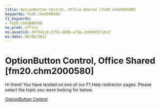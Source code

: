 ```yaml
---
title: OptionButton Control, Office Shared [fm20.chm2000580]
keywords: fm20.chm2000580
f1_keywords:
- fm20.chm2000580
ms.prod: office
ms.assetid: 497942c0-5752-489b-a73e-2e8440571dcd
ms.date: 06/08/2017
---
```



# OptionButton Control, Office Shared [fm20.chm2000580]

Hi there! You have landed on one of our F1 Help redirector pages. Please select the topic you were looking for below.

[OptionButton Control](http://msdn.microsoft.com/library/39ce3eb0-ecf1-4f1e-dbcb-a66d7d341615%28Office.15%29.aspx)

